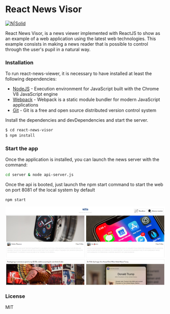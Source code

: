 # React News Visor

[![N|Solid](https://www.altia.es/themes/custom/rhythm_sub/logo.png)](https://www.altia.es/)

React News Visor, is a news viewer implemented with ReactJS to show as an example of a web application using the latest web technologies.
This example consists in making a news reader that is possible to control through the user's pupil in a natural way.

### Installation
To run react-news-viewer, it is necessary to have installed at least the following dependencies:
* [NodeJS](https://nodejs.org/es/) - Execution environment for JavaScript built with the Chrome V8 JavaScript engine
* [Webpack](https://webpack.js.org/) - Webpack is a static module bundler for modern JavaScript applications
* [Git](https://git-scm.com/) - Git is a free and open source distributed version control system

Install the dependencies and devDependencies and start the server.

```sh
$ cd react-news-visor
$ npm install
```

### Start the app
Once the application is installed, you can launch the news server with the command:

```sh
cd server & node api-server.js
```

Once the api is booted, just launch the npm start command to start the web on port 8081 of the local system by default

```sh
npm start
```

[![N|Solid](https://github.com/dani17b/react-news-visor/blob/master/example/example.jpg?raw=true)](http://localhost:8081)

### License
MIT
